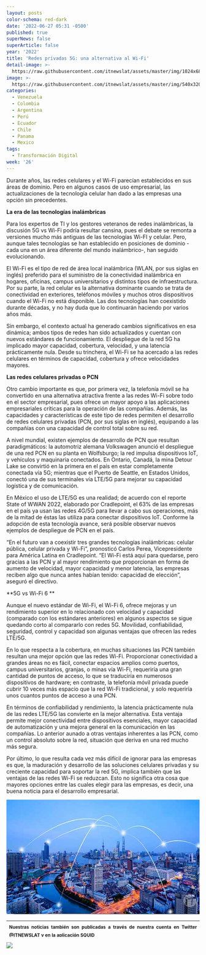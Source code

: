 ```yaml
---
layout: posts
color-schema: red-dark
date: '2022-06-27 05:31 -0500'
published: true
superNews: false
superArticle: false
year: '2022'
title: 'Redes privadas 5G: una alternativa al Wi-Fi'
detail-image: >-
  https://raw.githubusercontent.com/itnewslat/assets/master/img/1024x680/Ciudad-5G-g.jpg
image: >-
  https://raw.githubusercontent.com/itnewslat/assets/master/img/540x320/Ciudad-5G-p.jpg
categories:
  - Venezuela
  - Colombia
  - Argentina
  - Perú
  - Ecuador
  - Chile
  - Panama
  - Mexico
tags:
  - Transformación Digital
week: '26'
---
```

Durante años, las redes celulares y el Wi-Fi parecían establecidos en sus áreas de dominio. Pero en algunos casos de uso empresarial, las actualizaciones de la tecnología celular han dado a las empresas una opción sin precedentes.  

**La era de las tecnologías inalámbricas**

Para los expertos de TI y los gestores veteranos de redes inalámbricas, la discusión 5G vs Wi-Fi podría resultar cansina, pues el debate se remonta a versiones mucho más antiguas de las tecnologías Wi-FI y celular. Pero, aunque tales tecnologías se han establecido en posiciones de dominio -cada una en un área diferente del mundo inalámbrico-, han seguido evolucionando. 

El Wi-Fi es el tipo de red de área local inalámbrica (WLAN, por sus siglas en inglés) preferido para el suministro de la conectividad inalámbrica en hogares, oficinas, campus universitarios y distintos tipos de infraestructura. Por su parte, la red celular es la alternativa dominante cuando se trata de conectividad en exteriores, teléfonos móviles y muchos otros dispositivos cuando el Wi-Fi no está disponible. Las dos tecnologías han coexistido durante décadas, y no hay duda que lo continuarán haciendo por varios años más. 

Sin embargo, el contexto actual ha generado cambios significativos en esa dinámica; ambos tipos de redes han sido actualizados y cuentan con nuevos estándares de funcionamiento. El despliegue de la red 5G ha implicado mayor capacidad, cobertura, velocidad, y una latencia prácticamente nula. Desde su trinchera, el Wi-Fi se ha acercado a las redes celulares en términos de capacidad, cobertura y ofrece velocidades mayores. 

**Las redes celulares privadas o PCN** 

Otro cambio importante es que, por primera vez, la telefonía móvil se ha convertido en una alternativa atractiva frente a las redes Wi-Fi sobre todo en el sector empresarial, pues ofrece un mayor apoyo a las aplicaciones empresariales críticas para la operación de las compañías. Además, las capacidades y características de este tipo de redes permiten el desarrollo de redes celulares privadas (PCN, por sus siglas en inglés), equipando a las compañías con una capacidad de control total sobre su red. 

A nivel mundial, existen ejemplos de desarrollo de PCN que resultan paradigmáticos: la automotriz alemana Volkswagen anunció el despliegue de una red PCN en su planta en Wolfsburgo; la red impulsa dispositivos IoT, y vehículos y maquinaria conectados. En Ontario, Canadá, la mina Detour Lake se convirtió en la primera en el país en estar completamente conectada vía 5G; mientras que el Puerto de Seattle, en Estados Unidos, conectó una de sus terminales vía LTE/5G para mejorar su capacidad logística y de comunicación. 

En México el uso de LTE/5G es una realidad; de acuerdo con el reporte State of WWAN 2022, elaborado por Cradlepoint, el 63% de las empresas en el país ya usan las redes 4G/5G para llevar a cabo sus operaciones, más de la mitad de éstas las utiliza para conectar dispositivos IoT. Conforme la adopción de esta tecnología avance, será posible observar nuevos ejemplos de despliegue de PCN en el país. 

“En el futuro van a coexistir tres grandes tecnologías inalámbricas: celular pública, celular privada y Wi-Fi”, pronosticó Carlos Perea, Vicepresidente para América Latina en Cradlepoint. “El Wi-Fi está aquí para quedarse, pero gracias a las PCN y al mayor rendimiento que proporcionan en forma de aumento de velocidad, mayor capacidad y menor latencia, las empresas reciben algo que nunca antes habían tenido: capacidad de elección”, aseguró el directivo.

**5G vs Wi-Fi 6 **

Aunque el nuevo estándar de Wi-Fi, el Wi-Fi 6, ofrece mejoras y un rendimiento superior en lo relacionado con velocidad y capacidad (comparado con los estándares anteriores) en algunos aspectos se sigue quedando corto al compararlo con redes 5G. Movilidad, confiabilidad, seguridad, control y capacidad son algunas ventajas que ofrecen las redes LTE/5G. 

En lo que respecta a la cobertura, en muchas situaciones las PCN también resultan una mejor opción que las redes Wi-Fi. Proporcionar conectividad a grandes áreas no es fácil, conectar espacios amplios como puertos, campus universitarios, granjas, o minas vía Wi-Fi, requeriría una gran cantidad de puntos de acceso, lo que se traduciría en numerosos dispositivos de hardware; en contraste, la telefonía móvil privada puede cubrir 10 veces más espacio que la red Wi-Fi tradicional, y solo requeriría unos cuantos puntos de acceso a una PCN. 

En términos de confiabilidad y rendimiento, la latencia prácticamente nula de las redes LTE/5G las convierte en la mejor alternativa. Esta ventaja permite mejor conectividad entre dispositivos esenciales, mayor capacidad de automatización y una mejora general en la comunicación en las compañías. Lo anterior aunado a otras ventajas inherentes a las PCN, como un control absoluto sobre la red, situación que deriva en una red mucho más segura. 

Por último, lo que resulta cada vez más difícil de ignorar para las empresas es que, la maduración y desarrollo de las soluciones celulares privadas y su creciente capacidad para soportar la red 5G, implica también que las ventajas de las redes Wi-Fi se reduzcan. Esto no significa otra cosa que mayores opciones entre las cuales elegir para las empresas, es decir, una buena noticia para el desarrollo empresarial.

![](https://raw.githubusercontent.com/itnewslat/assets/master/img/540x320/Ciudad-5G-p.jpg)

<table style="height: 42px;" width="569">
<tbody>
<tr>
<td style="text-align: justify;"><sub><strong>Nuestras noticias también son publicadas a través de nuestra cuenta en Twitter <a href="https://twitter.com/itnewslat?lang=es">@ITNEWSLAT</a> y en la aplicación <a href="https://squidapp.co/en/">SQUID</a></strong></sub></td>
</tr>
</tbody>
</table>

<img src="https://tracker.metricool.com/c3po.jpg?hash=56f88a41e39ab42c063cc51676587a04"/>